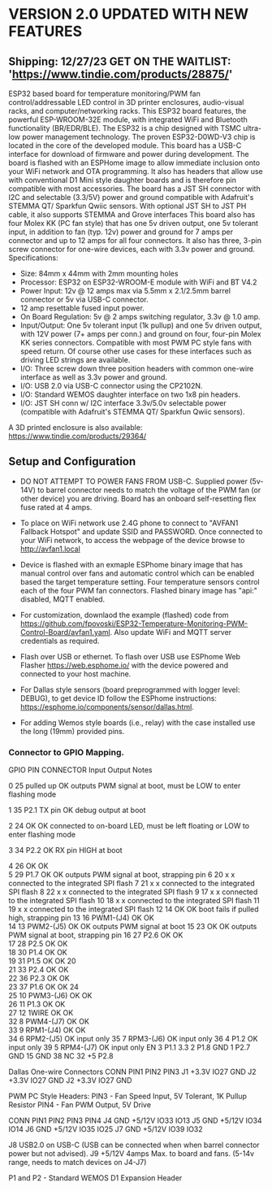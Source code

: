 # VERSION 2.0 UPDATED WITH NEW FEATURES 
## Shipping: 12/27/23 GET ON THE WAITLIST: 'https://www.tindie.com/products/28875/'

ESP32 based board for temperature monitoring/PWM fan control/addressable LED control in 3D printer enclosures, audio-visual racks, and computer/networking racks. This ESP32 board features, the powerful ESP-WROOM-32E module, with integrated WiFi and Bluetooth functionality (BR/EDR/BLE). The ESP32 is a chip designed with TSMC ultra-low power management technology. The proven ESP32-D0WD-V3 chip is located in the core of the developed module. This board has a USB-C interface for download of firmware and power during development. The board is flashed with an ESPHome image to allow immediate inclusion onto your WiFi network and OTA programming. It also has headers that allow use with conventional D1 Mini style daughter boards and is therefore pin compatible with most accessories. The board has a JST SH connector with I2C and selectable (3.3/5V) power and ground compatible with Adafruit's STEMMA QT/ Sparkfun Qwiic sensors. With optional JST SH to JST PH cable, it also supports STEMMA and Grove interfaces This board also has four Molex KK (PC fan style) that has one 5v driven output, one 5v tolerant input, in addition to fan (typ. 12v) power and ground for 7 amps per connector and up to 12 amps for all four connectors. It also has three, 3-pin screw connector for one-wire devices, each with 3.3v power and ground. Specifications:

* Size: 84mm x 44mm with 2mm mounting holes
* Processor: ESP32 on ESP32-WROOM-E module with WiFi and BT V4.2
* Power Input: 12v @ 12 amps max via 5.5mm x 2.1/2.5mm barrel connector or 5v via USB-C connector.
* 12 amp resettable fused input power.
* On Board Regulation: 5v @ 2 amps switching regulator, 3.3v @ 1.0 amp.
* Input/Output: One 5v tolerant input (1k pullup) and one 5v driven output, with 12V power (7+ amps per conn.) and ground on four, four-pin Molex KK series connectors. Compatible with most PWM PC style fans with speed return. Of course other use cases for these interfaces such as driving LED strings are available.
* I/O: Three screw down three position headers with common one-wire interface as well as 3.3v power and ground.
* I/O: USB 2.0 via USB-C connector using the CP2102N.
* I/O: Standard WEMOS daughter interface on two 1x8 pin headers.
* I/O: JST SH conn w/ I2C interface 3.3v/5.0v selectable power (compatible with Adafruit's STEMMA QT/ Sparkfun Qwiic sensors).

A 3D printed enclosure is also available: https://www.tindie.com/products/29364/

## Setup and Configuration

* DO NOT ATTEMPT TO POWER FANS FROM USB-C. Supplied power (5v-14V) to barrel connector
needs to match the voltage of the PWM fan (or other device) you are driving. Board has an onboard
self-resetting flex fuse rated at 4 amps.

* To place on WiFi network use 2.4G phone to connect to "AVFAN1 Fallback Hotspot" and
update SSID and PASSWORD. Once connected to your WiFi network, to access the webpage of
the device browse to http://avfan1.local

* Device is flashed with an exmaple ESPhome binary image that has manual control over fans 
and automatic control which can be enabled based the target temperature setting.  Four temperature
sensors control each of the four PWM fan connectors.
Flashed binary image  has "api:" disabled, MQTT enabled.

* For customization, downlaod the example (flashed) code from 
https://github.com/fpovoski/ESP32-Temperature-Monitoring-PWM-Control-Board/avfan1.yaml.
Also update WiFi and MQTT server credentials as required.

* Flash over USB or ethernet. To flash over USB use ESPhome Web Flasher https://web.esphome.io/
with the device powered and connected to your host machine.

* For Dallas style sensors (board preprogrammed with logger level: DEBUG), to get device ID follow
the ESPhome instructions: https://esphome.io/components/sensor/dallas.html.

* For adding Wemos style boards (i.e., relay) with the case installed  use the long (19mm) provided pins.

### Connector to GPIO Mapping.

GPIO	PIN	CONNECTOR		Input	Output	Notes

0	25			pulled up	OK	outputs PWM signal at boot,
						 must be LOW to enter flashing mode
       
1	35	P2.1		TX pin	OK	debug output at boot

2	24			OK	OK	connected to on-board LED, must be left
						 floating or LOW to enter flashing mode
       
3	34	P2.2		OK	RX pin	HIGH at boot

4	26			OK	OK	
5	29	P1.7		OK	OK	outputs PWM signal at boot, strapping pin
6	20			x	x	connected to the integrated SPI flash
7	21			x	x	connected to the integrated SPI flash
8	22			x	x	connected to the integrated SPI flash
9	17			x	x	connected to the integrated SPI flash
10	18			x	x	connected to the integrated SPI flash
11	19			x	x	connected to the integrated SPI flash
12	14			OK	OK	boot fails if pulled high, strapping pin
13	16	PWM1-(J4)	OK	OK	
14	13	PWM2-(J5)	OK	OK	outputs PWM signal at boot
15	23			OK	OK	outputs PWM signal at boot, strapping pin
16	27	P2.6		OK	OK	
17	28	P2.5		OK	OK	
18	30	P1.4		OK	OK	
19	31	P1.5		OK	OK
20	
21	33	P2.4		OK	OK	
22	36	P2.3		OK	OK	
23	37	P1.6		OK	OK
24	
25	10	PWM3-(J6)	OK	OK	
26	11	P1.3		OK	OK	
27	12	1WIRE		OK	OK	
32	8	PWM4-(J7)	OK	OK	
33	9	RPM1-(J4)	OK	OK	
34	6	RPM2-(J5)	OK		input only
35	7	RPM3-(J6)	OK		input only
36	4	P1.2		OK		input only
39	5	RPM4-(J7)	OK		input only
EN	3	P1.1
3.3	2	P1.8
GND	1	P2.7
GND	15
GND	38
NC	32
+5		P2.8

Dallas One-wire Connectors
CONN	PIN1	PIN2	PIN3
J1	+3.3V	IO27	GND
J2	+3.3V	IO27	GND
J2	+3.3V	IO27	GND

PWM PC Style Headers: 	PIN3 - Fan Speed Input, 5V Tolerant, 1K Pullup Resistor
			PIN4 - Fan PWM Output, 5V Drive
			
CONN	PIN1	PIN2	PIN3	PIN4
J4	GND	+5/12V	IO33	IO13
J5	GND	+5/12V	IO34	IO14
J6	GND	+5/12V	IO35	IO25
J7	GND	+5/12V	IO39	IO32

J8 	USB2.0 on USB-C (USB can be connected when when barrel connector power  but not advised).
J9	+5/12V 	4amps Max. to board and fans. (5-14v range, needs to match devices on J4-J7)

P1 and P2  - Standard WEMOS D1 Expansion Header
